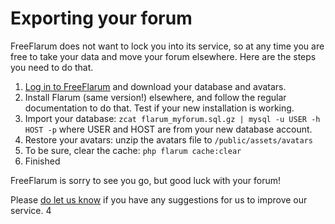 # Exporting your forum

FreeFlarum does not want to lock you into its service, so at any time you are free to take your data and move your forum elsewhere. Here are the steps you need to do that.

1. [Log in to FreeFlarum](/settings) and download your database and avatars.
2. Install Flarum (same version!) elsewhere, and follow the regular documentation to do that. Test if your new installation is working. 
3. Import your database: `zcat flarum_myforum.sql.gz | mysql -u USER -h HOST -p` where USER and HOST are from your new database account.
4. Restore your avatars: unzip the avatars file to `/public/assets/avatars`
5. To be sure, clear the cache: `php flarum cache:clear`
6. Finished

FreeFlarum is sorry to see you go, but good luck with your forum!

Please [do let us know](/support) if you have any suggestions for us to improve our service. 4

